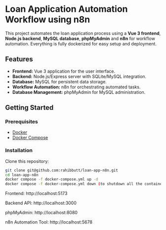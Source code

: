 # Loan Application Automation Workflow using n8n

This project automates the loan application process using a **Vue 3 frontend**, **Node.js backend**, **MySQL database**, **phpMyAdmin** and **n8n** for workflow automation. Everything is fully dockerized for easy setup and deployment.

## Features
- **Frontend:** Vue 3 application for the user interface.
- **Backend:** Node.js/Express server with SQLite/MySQL integration.
- **Database:** MySQL for persistent data storage.
- **Workflow Automation:** n8n for orchestrating automated tasks.
- **Database Management:** phpMyAdmin for MySQL administration.

## Getting Started

### Prerequisites
- [Docker](https://docs.docker.com/get-docker/)
- [Docker Compose](https://docs.docker.com/compose/)

### Installation
Clone this repository:

```bash
git clone git@github.com:rahibbutt/loan-app-n8n.git
cd loan-app-n8n
docker compose -f docker-compose.yml up -d
docker compose -f docker-compose.yml down (to shutdown all the containers)
```

Frontend: http://localhost:5173

Backend API: http://localhost:3000

phpMyAdmin: http://localhost:8080

n8n Automation Tool: http://localhost:5678

